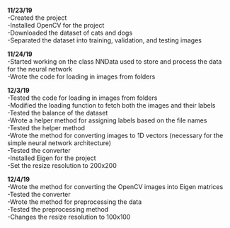 **11/23/19**\
-Created the project\
-Installed OpenCV for the project\
-Downloaded the dataset of cats and dogs\
-Separated the dataset into training, validation, and testing images

**11/24/19**\
-Started working on the class NNData used to store and process the data for the neural network\
-Wrote the code for loading in images from folders

**12/3/19**\
-Tested the code for loading in images from folders\
-Modified the loading function to fetch both the images and their labels\
-Tested the balance of the dataset\
-Wrote a helper method for assigning labels based on the file names\
-Tested the helper method\
-Wrote the method for converting images to 1D vectors (necessary for the simple neural network architecture)\
-Tested the converter\
-Installed Eigen for the project\
-Set the resize resolution to 200x200

**12/4/19**\
-Wrote the method for converting the OpenCV images into Eigen matrices\
-Tested the converter\
-Wrote the method for preprocessing the data\
-Tested the preprocessing method\
-Changes the resize resolution to 100x100 
